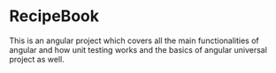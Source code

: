 # RecipeBook
This is an angular project which covers all the main functionalities of angular and how unit testing works and the basics of angular universal project as well.
